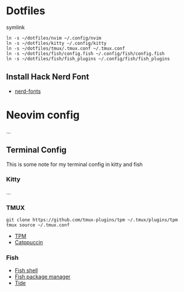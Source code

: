 # Dotfiles

symlink

```
ln -s ~/dotfiles/nvim ~/.config/nvim
ln -s ~/dotfiles/kitty ~/.config/kitty
ln -s ~/dotfiles/tmux/.tmux.conf ~/.tmux.conf
ln -s ~/dotfiles/fish/config.fish ~/.config/fish/config.fish
ln -s ~/dotfiles/fish/fish_plugins ~/.config/fish/fish_plugins
```

## Install Hack Nerd Font

- [nerd-fonts](https://github.com/ryanoasis/nerd-fonts)

# Neovim config

...

## Terminal Config

This is some note for my terminal config in kitty and fish

### Kitty

...

### TMUX

```
git clone https://github.com/tmux-plugins/tpm ~/.tmux/plugins/tpm
tmux source ~/.tmux.conf
```

- [TPM](https://github.com/tmux-plugins/tpm)
- [Catppuccin](https://github.com/catppuccin/tmux)

### Fish

- [Fish shell](https://github.com/fish-shell/fish-shell)
- [Fish package manager](https://github.com/jorgebucaran/fisher)
- [Tide](https://github.com/IlanCosman/tide)
